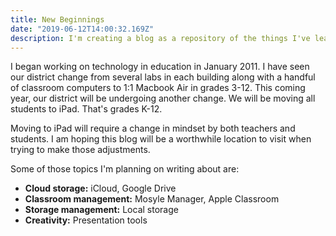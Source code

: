 ```yaml
---
title: New Beginnings
date: "2019-06-12T14:00:32.169Z"
description: I'm creating a blog as a repository of the things I've learned about technology in eduction. This post in more of an introduction.
---
```


I began working on technology in education in January 2011. I have seen our district change from several labs in each building along with a handful of classroom computers to 1:1 Macbook Air in grades 3-12. This coming year, our district will be undergoing another change. We will be moving all students to iPad. That's grades K-12.

Moving to iPad will require a change in mindset by both teachers and students. I am hoping this blog will be a worthwhile location to visit when trying to make those adjustments.

Some of those topics I'm planning on writing about are:

- **Cloud storage:** iCloud, Google Drive
- **Classroom management:** Mosyle Manager, Apple Classroom
- **Storage management:** Local storage
- **Creativity:** Presentation tools
